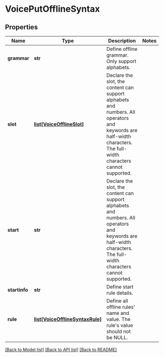 # VoicePutOfflineSyntax

## Properties
Name | Type | Description | Notes
------------ | ------------- | ------------- | -------------
**grammar** | **str** |  Define offline grammar. Only support alphabets.  | 
**slot** | [**list[VoiceOfflineSlot]**](VoiceOfflineSlot.md) |  Declare the slot, the content can support alphabets and numbers. All operators and keywords are half-width characters. The full-width characters cannot supported.  | 
**start** | **str** |  Declare the slot, the content can support alphabets and numbers. All operators and keywords are half-width characters. The full-width characters cannot supported.  | 
**startinfo** | **str** |  Define start rule details.  | 
**rule** | [**list[VoiceOfflineSyntaxRule]**](VoiceOfflineSyntaxRule.md) |  Define all offline rules&#39; name and value. The rule&#39;s value should not be NULL.  | 

[[Back to Model list]](../README.md#documentation-for-models) [[Back to API list]](../README.md#documentation-for-api-endpoints) [[Back to README]](../README.md)


